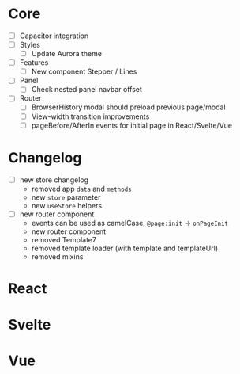 # Core

- [ ] Capacitor integration
- [ ] Styles
  - [ ] Update Aurora theme
- [ ] Features
  - [ ] New component Stepper / Lines
- [ ] Panel
  - [ ] Check nested panel navbar offset
- [ ] Router
  - [ ] BrowserHistory modal should preload previous page/modal
  - [ ] View-width transition improvements
  - [ ] pageBefore/AfterIn events for initial page in React/Svelte/Vue

# Changelog

- [ ] new store changelog
  - removed app `data` and `methods`
  - new `store` parameter
  - new `useStore` helpers
- [ ] new router component
  - events can be used as camelCase, `@page:init` -> `onPageInit`
  - new router component
  - removed Template7
  - removed template loader (with template and templateUrl)
  - removed mixins

# React

# Svelte

# Vue
